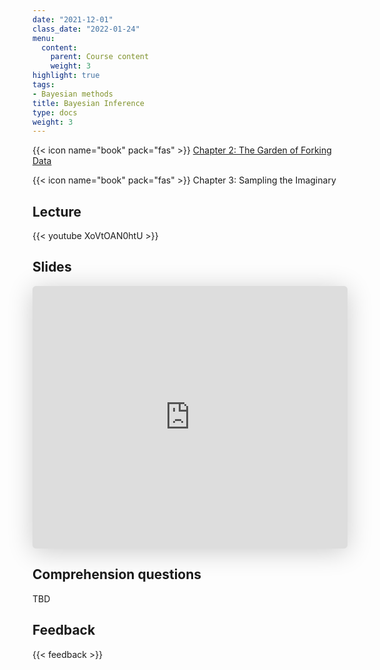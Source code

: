 ```yaml
---
date: "2021-12-01"
class_date: "2022-01-24"
menu:
  content:
    parent: Course content
    weight: 3
highlight: true
tags:
- Bayesian methods
title: Bayesian Inference
type: docs
weight: 3
---
```


{{< icon name="book" pack="fas" >}} [Chapter 2: The Garden of Forking Data](http://xcelab.net/rmpubs/sr2/statisticalrethinking2_chapters1and2.pdf)
<p>
{{< icon name="book" pack="fas" >}} Chapter 3: Sampling the Imaginary

<!--more-->

## Lecture

{{< youtube XoVtOAN0htU >}}

## Slides

<iframe class="speakerdeck-iframe" frameborder="0" src="https://speakerdeck.com/player/3bfa335d71ac499ebb10e11073efe777" title="L02 Statistical Rethinking Winter 2019" allowfullscreen="true" mozallowfullscreen="true" webkitallowfullscreen="true" style="border: 0px; background: padding-box padding-box rgba(0, 0, 0, 0.1); margin: 0px; padding: 0px; border-radius: 6px; box-shadow: rgba(0, 0, 0, 0.2) 0px 5px 40px; width: 100%; height: 420px;" data-ratio="1.3333333333333333"></iframe>


## Comprehension questions

TBD

## Feedback

{{< feedback >}}
